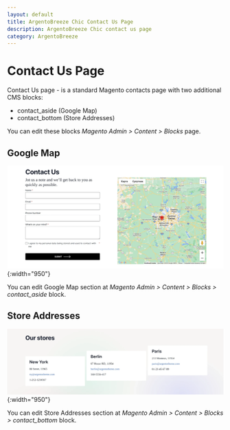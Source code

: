 ```yaml
---
layout: default
title: ArgentoBreeze Chic Contact Us Page
description: ArgentoBreeze Chic contact us page
category: ArgentoBreeze
---
```


# Contact Us Page

Contact Us page - is a standard Magento contacts page with two additional CMS blocks:

 - contact_aside (Google Map)
 - contact_bottom (Store Addresses)

You can edit these blocks _Magento Admin > Content > Blocks_ page.

## Google Map

![Google Map](/images/m2/argento-breeze/chic/contact/content-aside.webp){:width="950"}

You can edit Google Map section at _Magento Admin > Content > Blocks > contact_aside_
block.

## Store Addresses

![Store Addresses](/images/m2/argento-breeze/chic/contact/content-bottom.webp){:width="950"}

You can edit Store Addresses section at _Magento Admin > Content > Blocks > contact_bottom_
block.
